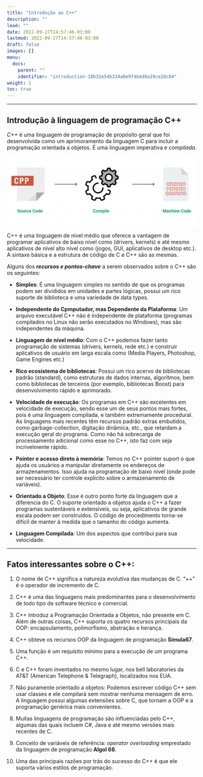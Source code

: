 ```yaml
---
title: "Introdução ao C++"
description: ""
lead: ""
date: 2022-09-27T14:57:46-03:00
lastmod: 2022-09-27T14:57:46-03:00
draft: false
images: []
menu:
  docs:
    parent: ""
    identifier: "introduction-18b32e54b334a0e9f4b4d0a19ce28c84"
weight: 1
toc: true
---
```

___

## Introdução à linguagem de programação C++

*C++* é uma linguagem de programação de propósito geral que foi desenvolvida como um aprimoramento da linguagem C para incluir a programação orientada a objetos. É uma linguagem imperativa e *compilada*.

![Image](./cpp-program-compilation3-1024x375.png)

C++ é uma linguagem de nível médio que oferece a vantagem de programar aplicativos de baixo nível como (drivers, kernels) e até mesmo aplicativos de nível alto nível como (jogos, GUI, aplicativos de desktop etc.). A sintaxe básica e a estrutura de código de C e C++ são as mesmas.

Alguns dos ***recursos e pontos-chave*** a serem observados sobre o C++ são os seguintes:

- __Simples__: É uma linguagem simples no sentido de que os programas podem ser divididos em unidades e partes lógicas, possui um rico suporte de biblioteca e uma variedade de data types.

- __Independente do Cpmputador, mas Dependente da Plataforma__: Um arquivo executável C++ não é independente de plataforma (programas compilados no Linux não serão executados no Windows), mas são independentes da máquina.

- __Linguagem de nível médio__: Com o C++ podemos fazer tanto programação de sistemas (drivers, kernels, rede etc.) e construir aplicativos de usuário em larga escala como (Media Players, Photoshop, Game Engines etc.)

- __Rico ecosistema de bibliotecas__: Possui um rico acervo de bibliotecas padrão (standard), como estruturas de dados internas, algoritmos, bem como bibliotecas de terceiros (por exemplo, bibliotecas Boost) para desenvolvimento rápido e aprimorado.

- __Velocidade de execução__: Os programas em C++ são excelentes em velocidade de execução, sendo esse um de seus pontos mais fortes, pois é uma linguagem compilada, e também extremamente procedural. As linguagens mais recentes têm recursos padrão extras embutidos, como garbage-collection, digitação dinâmica, etc., que retardam a execução geral do programa. Como não há sobrecarga de processamento adicional como esse no C++, isto faz com seja incrivelmente rápido.

- __Pointer e acesso direto à memória__: Temos no C++ pointer suport o que ajuda os usuários a manipular diretamente os endereços de armazenamentos. Isso ajuda na programação de baixo nível (onde pode ser necessário ter controle explícito sobre o armazenamento de variáveis).

- __Orientado a Objeto__: Esse é outro ponto forte da linguagem que a diferencia do C. O suporte orientado a objetos ajuda o C++ a fazer programas sustentáveis e extensíveis, ou seja, aplicativos de grande escala podem ser construídos. O código de procedimento torna-se difícil de manter à medida que o tamanho do código aumenta.

- __Linguagem Compilada__: Um dos aspectos que contribui para sua velocidade.
____

## Fatos interessantes sobre o C++:

1. O nome de C++ significa a natureza evolutiva das mudanças de C. “++” é o operador de incremento de C.

2. C++ é uma das linguagens mais predominantes para o desenvolvimento de todo tipo de software técnico e comercial.

3. C++ introduz a Programação Orientada a Objetos, não presente em C. Além de outras coisas, C++ suporta os quatro recursos principais da OOP: encapsulamento, polimorfismo, abstração e herança.

4. C++ obteve os recursos OOP da linguagem de programação **Simula67**.

5. Uma função é um requisito mínimo para a execução de um programa C++.

6. C e C++ foram inventados no mesmo lugar, nos bell laboratories da AT&T (American Telephone & Telegraph), localizados nos EUA.

7. Não puramente orientado a objetos: Podemos escrever código C++ sem usar classes e ele compilará sem mostrar nenhuma mensagem de erro. A linguagem possui algumas extensões sobre C, que tornam a OOP e a programação genérica mais convenientes.

8. Muitas linguagens de programação são influenciadas pelo C++, algumas das quais incluem C#, Java e até mesmo versões mais recentes de C.

9. Conceito de variáveis de referência: *operator overloading* emprestado da linguagem de programação **Algol 68**.

10. Uma das principais razões por trás do sucesso do C++ é que ele suporta vários estilos de programação.
